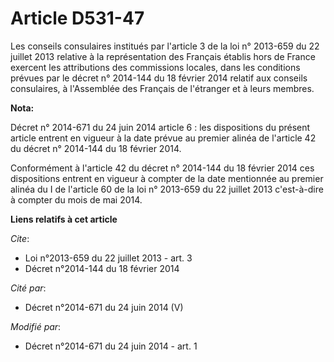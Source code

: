 # Article D531-47

Les conseils consulaires institués par l'article 3 de la loi n° 2013-659 du 22 juillet 2013 relative à la représentation des
Français établis hors de France exercent les attributions des commissions locales, dans les conditions prévues par le décret
n° 2014-144 du 18 février 2014 relatif aux conseils consulaires, à l'Assemblée des Français de l'étranger et à leurs membres.

**Nota:**

Décret n° 2014-671 du 24 juin 2014 article 6 : les dispositions du présent article entrent en vigueur à la date prévue au
premier alinéa de l'article 42 du décret n° 2014-144 du 18 février 2014.

Conformément à l'article 42 du décret n° 2014-144 du 18 février 2014 ces dispositions entrent en vigueur à compter de la date
mentionnée au premier alinéa du I de l'article 60 de la loi n° 2013-659 du 22 juillet 2013 c'est-à-dire à compter du mois de
mai 2014.

**Liens relatifs à cet article**

_Cite_:

  - Loi n°2013-659 du 22 juillet 2013 - art. 3
  - Décret n°2014-144 du 18 février 2014

_Cité par_:

  - Décret n°2014-671 du 24 juin 2014 (V)

_Modifié par_:

  - Décret n°2014-671 du 24 juin 2014 - art. 1
